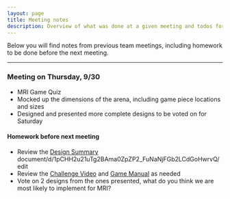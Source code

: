 ```yaml
---
layout: page
title: Meeting notes
description: Overview of what was done at a given meeting and todos for the next meeting
---
```


Below you will find notes from previous team meetings, including homework to be done before the next meeting.

---

### Meeting on Thursday, 9/30
- MRI Game Quiz
- Mocked up the dimensions of the arena, including game piece locations and sizes
- Designed and presented more complete designs to be voted on for Saturday

#### Homework before next meeting

- Review the [Design Summary](https://docs.google.com/document/d/1pCHH2u21uTg2BAma0ZpZP2_FuNaNjFGb2LCdGoHwrvQ/edit) document/d/1pCHH2u21uTg2BAma0ZpZP2_FuNaNjFGb2LCdGoHwrvQ/edit
- Review the [Challenge Video](https://youtu.be/I77Dz9pfds4) and [Game Manual](https://firstfrc.blob.core.windows.net/frc2021/Manual/2021FRCGameManual.pdf) as needed
- Vote on 2 designs from the ones presented, what do you think we are most likely to implement for MRI?



